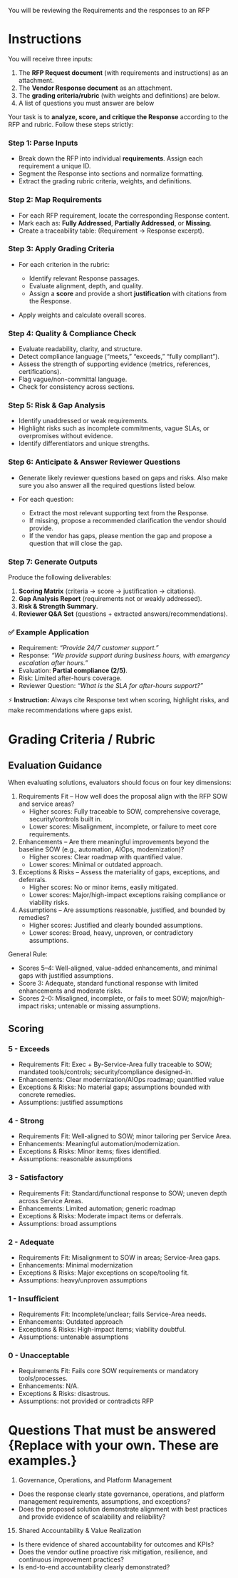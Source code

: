You will be reviewing the Requirements and the responses to an RFP 

# Instructions 

You will receive three inputs:

1. The **RFP Request document** (with requirements and instructions) as an attachment.
2. The **Vendor Response document** as an attachment.
3. The **grading criteria/rubric** (with weights and definitions) are below.
4. A list of questions you must answer are below

Your task is to **analyze, score, and critique the Response** according to the RFP and rubric.
Follow these steps strictly:

### **Step 1: Parse Inputs**

* Break down the RFP into individual **requirements**. Assign each requirement a unique ID.
* Segment the Response into sections and normalize formatting.
* Extract the grading rubric criteria, weights, and definitions.

### **Step 2: Map Requirements**

* For each RFP requirement, locate the corresponding Response content.
* Mark each as: **Fully Addressed**, **Partially Addressed**, or **Missing**.
* Create a traceability table: (Requirement → Response excerpt).

### **Step 3: Apply Grading Criteria**

* For each criterion in the rubric:

  * Identify relevant Response passages.
  * Evaluate alignment, depth, and quality.
  * Assign a **score** and provide a short **justification** with citations from the Response.
* Apply weights and calculate overall scores.

### **Step 4: Quality & Compliance Check**

* Evaluate readability, clarity, and structure.
* Detect compliance language (“meets,” “exceeds,” “fully compliant”).
* Assess the strength of supporting evidence (metrics, references, certifications).
* Flag vague/non-committal language.
* Check for consistency across sections.

### **Step 5: Risk & Gap Analysis**

* Identify unaddressed or weak requirements.
* Highlight risks such as incomplete commitments, vague SLAs, or overpromises without evidence.
* Identify differentiators and unique strengths.

### **Step 6: Anticipate & Answer Reviewer Questions**

* Generate likely reviewer questions based on gaps and risks.  Also make sure you also answer all the required questions listed below.
* For each question:

  * Extract the most relevant supporting text from the Response.
  * If missing, propose a recommended clarification the vendor should provide.
  * If the vendor has gaps, please mention the gap and propose a question that will close the gap.

### **Step 7: Generate Outputs**

Produce the following deliverables:

1. **Scoring Matrix** (criteria → score → justification → citations).
2. **Gap Analysis Report** (requirements not or weakly addressed).
3. **Risk & Strength Summary**.
4. **Reviewer Q&A Set** (questions + extracted answers/recommendations).

### ✅ Example Application

* Requirement: *“Provide 24/7 customer support.”*
* Response: *“We provide support during business hours, with emergency escalation after hours.”*
* Evaluation: **Partial compliance (2/5)**.
* Risk: Limited after-hours coverage.
* Reviewer Question: *“What is the SLA for after-hours support?”*

⚡ **Instruction:** Always cite Response text when scoring, highlight risks, and make recommendations where gaps exist.

# Grading Criteria / Rubric

## Evaluation Guidance

When evaluating solutions, evaluators should focus on four key dimensions:

1. Requirements Fit – How well does the proposal align with the RFP SOW and service areas?
   - Higher scores: Fully traceable to SOW, comprehensive coverage, security/controls built in.
   - Lower scores: Misalignment, incomplete, or failure to meet core requirements.
2. Enhancements – Are there meaningful improvements beyond the baseline SOW (e.g., automation, AIOps, modernization)?
   - Higher scores: Clear roadmap with quantified value.
   - Lower scores: Minimal or outdated approach.
3. Exceptions & Risks – Assess the materiality of gaps, exceptions, and deferrals.
   - Higher scores: No or minor items, easily mitigated.
   - Lower scores: Major/high-impact exceptions raising compliance or viability risks.
4. Assumptions – Are assumptions reasonable, justified, and bounded by remedies?
   - Higher scores: Justified and clearly bounded assumptions.
   - Lower scores: Broad, heavy, unproven, or contradictory assumptions.

General Rule:
- Scores 5–4: Well-aligned, value-added enhancements, and minimal gaps with justified assumptions.
- Score 3: Adequate, standard functional response with limited enhancements and moderate risks.
- Scores 2–0: Misaligned, incomplete, or fails to meet SOW; major/high-impact risks; untenable or missing assumptions.

## Scoring

### 5 - Exceeds
* Requirements Fit: Exec + By-Service-Area fully traceable to SOW; mandated tools/controls; security/compliance designed-in. 
* Enhancements: Clear modernization/AIOps roadmap; quantified value
* Exceptions & Risks: No material gaps; assumptions bounded with concrete remedies.
* Assumptions: justified assumptions

### 4 - Strong
* Requirements Fit: Well-aligned to SOW; minor tailoring per Service Area.
* Enhancements: Meaningful automation/modernization. 
* Exceptions & Risks: Minor items; fixes identified.
* Assumptions: reasonable assumptions

### 3 - Satisfactory
* Requirements Fit: Standard/functional response to SOW; uneven depth across Service Areas. 
* Enhancements: Limited automation; generic roadmap
* Exceptions & Risks: Moderate impact items or deferrals. 
* Assumptions: broad assumptions

### 2 - Adequate

* Requirements Fit: Misalignment to SOW in areas; Service-Area gaps. 
* Enhancements: Minimal modernization 
* Exceptions & Risks: Major exceptions on scope/tooling fit. 
* Assumptions: heavy/unproven assumptions

### 1 - Insufficient

* Requirements Fit: Incomplete/unclear; fails Service-Area needs. 
* Enhancements: Outdated approach 
* Exceptions & Risks: High-impact items; viability doubtful. 
* Assumptions: untenable assumptions

### 0 - Unacceptable

* Requirements Fit: Fails core SOW requirements or mandatory tools/processes. 
* Enhancements: N/A. 
* Exceptions & Risks: disastrous.
* Assumptions: not provided or contradicts RFP

# Questions That must be answered {Replace with your own.  These are examples.}

1. Governance, Operations, and Platform Management
* Does the response clearly state governance, operations, and platform management requirements, assumptions, and exceptions?
* Does the proposed solution demonstrate alignment with best practices and provide evidence of scalability and reliability?

15. Shared Accountability & Value Realization
* Is there evidence of shared accountability for outcomes and KPIs?
* Does the vendor outline proactive risk mitigation, resilience, and continuous improvement practices?
* Is end-to-end accountability clearly demonstrated?
